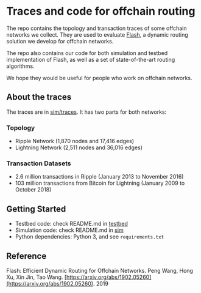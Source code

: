 # Traces and code for offchain routing

The repo contains the topology and transaction traces of some offchain networks we collect. They are used to evaluate [Flash](https://arxiv.org/abs/1902.05260), a dynamic routing solution we develop for offchain networks. 

The repo also contains our code for both simulation and testbed implementation of Flash, as well as a set of state-of-the-art routing algorithms.

We hope they would be useful for people who work on offchain networks.

## About the traces

The traces are in [sim/traces](sim/traces). It has two parts for both networks:

### Topology
* Ripple Network (1,870 nodes and 17,416 edges) 
* Lightning Network (2,511 nodes and 36,016 edges)

### Transaction Datasets
* 2.6 million transactions in Ripple (January 2013 to November 2016)
* 103 million transactions from Bitcoin for Lightning (January 2009 to October 2018)

## Getting Started 

* Testbed code: check README.md in [testbed](testbed)
* Simulation code: check README.md in [sim](sim)
* Python dependencies: Python 3, and see `requirements.txt`

## Reference

Flash: Efficient Dynamic Routing for Offchain Networks. Peng Wang, Hong Xu, Xin Jin, Tao Wang. [https://arxiv.org/abs/1902.05260](https://arxiv.org/abs/1902.05260). 2019
